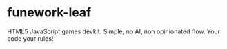# funework-leaf
HTML5 JavaScript games devkit. Simple, no AI, non opinionated flow. Your code your rules!
